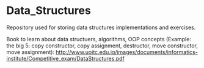 # Data_Structures
Repository used for storing data structures implementations and exercises.

Book to learn about data structuers, algorithms, OOP concepts (Example: the big 5: copy constructor, copy assignment, destructor, move constructor, move assignment):
http://www.uoitc.edu.iq/images/documents/informatics-institute/Competitive_exam/DataStructures.pdf
